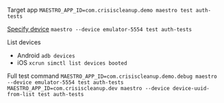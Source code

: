 Target app
`MAESTRO_APP_ID=com.crisiscleanup.demo maestro test auth-tests`

[Specify device](https://maestro.mobile.dev/advanced/specify-a-device)
`maestro --device emulator-5554 test auth-tests`

List devices

- Android `adb devices`
- iOS `xcrun simctl list devices booted`

Full test command
`MAESTRO_APP_ID=com.crisiscleanup.demo.debug maestro --device emulator-5554 test auth-tests`
`MAESTRO_APP_ID=com.crisiscleanup.dev maestro --device device-uuid-from-list test auth-tests`